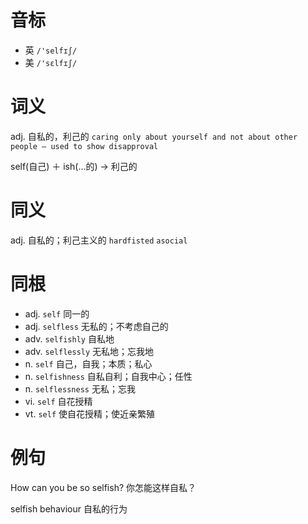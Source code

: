 # 音标

- 英 `/'selfɪʃ/`
- 美 `/'sɛlfɪʃ/`

# 词义

adj. 自私的，利己的
`caring only about yourself and not about other people – used to show disapproval`



self(自己) ＋ ish(…的) → 利己的

# 同义

adj. 自私的；利己主义的
`hardfisted` `asocial`

# 同根

- adj. `self` 同一的
- adj. `selfless` 无私的；不考虑自己的
- adv. `selfishly` 自私地
- adv. `selflessly` 无私地；忘我地
- n. `self` 自己，自我；本质；私心
- n. `selfishness` 自私自利；自我中心；任性
- n. `selflessness` 无私；忘我
- vi. `self` 自花授精
- vt. `self` 使自花授精；使近亲繁殖

# 例句

How can you be so selfish?
你怎能这样自私？

selfish behaviour
自私的行为


